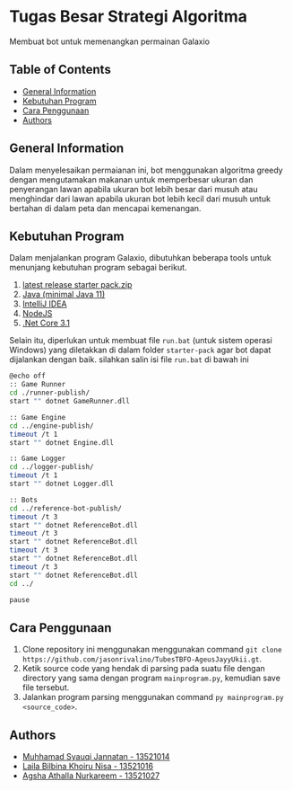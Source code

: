 # Tugas Besar Strategi Algoritma 

Membuat bot untuk memenangkan permainan Galaxio

## Table of Contents

* [General Information](#general-information)
* [Kebutuhan Program](#kebutuhan-program)
* [Cara Penggunaan](#cara-penggunaan)
* [Authors](#authors)

## General Information
Dalam menyelesaikan permaianan ini, bot menggunakan algoritma greedy dengan mengutamakan makanan untuk memperbesar ukuran dan penyerangan lawan apabila ukuran bot lebih besar dari musuh atau menghindar dari lawan apabila ukuran bot lebih kecil dari musuh untuk bertahan di dalam peta dan mencapai kemenangan.

## Kebutuhan Program
Dalam menjalankan program Galaxio, dibutuhkan beberapa tools untuk menunjang kebutuhan program sebagai berikut.

1. [latest release starter pack.zip](https://github.com/EntelectChallenge/2021-Galaxio/releases/tag/2021.3.2)
2. [Java (minimal Java 11)](https://www.oracle.com/java/technologies/downloads/#java8)
3. [IntelliJ IDEA](https://www.jetbrains.com/idea/)
4. [NodeJS](https://nodejs.org/en/download/)
5. [.Net Core 3.1](https://dotnet.microsoft.com/en-us/download/dotnet/3.1)

Selain itu, diperlukan untuk membuat file `run.bat` (untuk sistem operasi Windows) yang diletakkan di dalam folder `starter-pack` agar bot dapat dijalankan dengan baik. silahkan salin isi file `run.bat` di bawah ini

```bash
@echo off
:: Game Runner
cd ./runner-publish/
start "" dotnet GameRunner.dll

:: Game Engine
cd ../engine-publish/
timeout /t 1
start "" dotnet Engine.dll

:: Game Logger
cd ../logger-publish/
timeout /t 1
start "" dotnet Logger.dll

:: Bots
cd ../reference-bot-publish/
timeout /t 3
start "" dotnet ReferenceBot.dll
timeout /t 3
start "" dotnet ReferenceBot.dll
timeout /t 3
start "" dotnet ReferenceBot.dll
timeout /t 3
start "" dotnet ReferenceBot.dll
cd ../

pause
```

## Cara Penggunaan

1. Clone repository ini menggunakan menggunakan command `git clone https://github.com/jasonrivalino/TubesTBFO-AgeusJayyUkii.gt`.
2. Ketik source code yang hendak di parsing pada suatu file dengan directory yang sama dengan program `mainprogram.py`, kemudian save file tersebut.
3. Jalankan program parsing menggunakan command `py mainprogram.py <source_code>`.

## Authors

* [Muhhamad Syauqi Jannatan - 13521014](https://github.com/syauqijan)
* [Laila Bilbina Khoiru Nisa - 13521016](https://github.com/Lailabkn)
* [Agsha Athalla Nurkareem - 13521027](https://github.com/agshaathalla)
